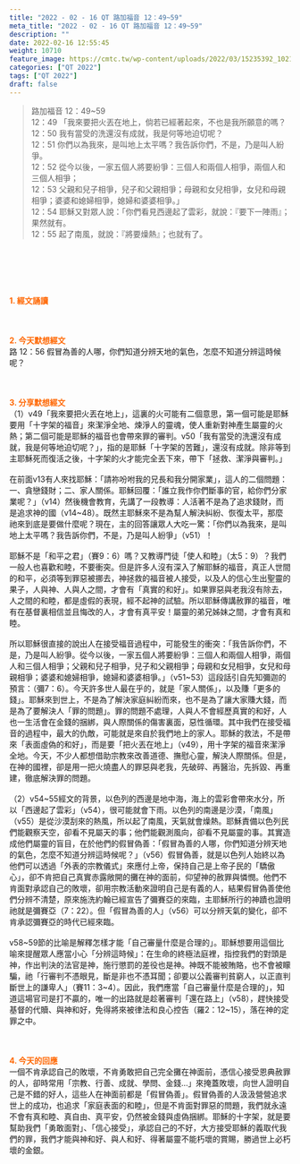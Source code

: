 ```yaml
---
title: "2022 - 02 - 16 QT 路加福音 12：49~59"
meta_title: "2022 - 02 - 16 QT 路加福音 12：49~59"
description: ""
date: 2022-02-16 12:55:45
weight: 10710
feature_image: https://cmtc.tw/wp-content/uploads/2022/03/15235392_10211799862337740_180693556567566654_o-1.webp
categories: ["QT 2022"]
tags: ["QT 2022"]
draft: false
---
```


<blockquote>路加福音 12：49~59<br />
12：49 「我來要把火丟在地上，倘若已經著起來，不也是我所願意的嗎？<br />
12：50 我有當受的洗還沒有成就，我是何等地迫切呢？<br />
12：51 你們以為我來，是叫地上太平嗎？我告訴你們，不是，乃是叫人紛爭。<br />
12：52 從今以後，一家五個人將要紛爭：三個人和兩個人相爭，兩個人和三個人相爭；<br />
12：53 父親和兒子相爭，兒子和父親相爭；母親和女兒相爭，女兒和母親相爭；婆婆和媳婦相爭，媳婦和婆婆相爭。」<br />
12：54 耶穌又對眾人說：「你們看見西邊起了雲彩，就說：『要下一陣雨』；果然就有。<br />
12：55 起了南風，就說：『將要燥熱』；也就有了。</blockquote><br />
&nbsp;<br />
<br />
&nbsp;<br />
<br />
<span style="color: #ff6600;"><strong>1. </strong><strong>經文誦讀</strong></span><br />
<br />
<span style="color: #ff6600;"><strong> </strong></span><br />
<br />
<span style="color: #ff6600;"><strong>2. 今天默想</strong><strong>經文<br />
</strong></span>路 12：56 假冒為善的人哪，你們知道分辨天地的氣色，怎麼不知道分辨這時候呢？<br />
<br />
&nbsp;<br />
<br />
<span style="color: #ff6600;"><strong>3. 分享默想經文<br />
</strong></span>（1）v49「我來要把火丟在地上」，這裏的火可能有二個意思，第一個可能是耶穌要用「十字架的福音」來潔淨全地、煉淨人的靈魂，使人重新對神產生屬靈的火熱；第二個可能是耶穌的福音也會帶來罪的審判。v50「我有當受的洗還沒有成就，我是何等地迫切呢？」，指的是耶穌「十字架的苦難」，還沒有成就。除非等到主耶穌死而復活之後，十字架的火才能完全丟下來，帶下「拯救、潔淨與審判。」<br />
<br />
在前面v13有人來找耶穌：「請祢吩咐我的兄長和我分開家業」，這人的二個問題：一、貪戀錢財；二、家人關係。耶穌回覆：「誰立我作你們斷事的官，給你們分家業呢？」（v14）然後機會教育，先講了一段教導：人活著不是為了追求錢財，而是追求神的國（v14~48）。既然主耶穌來不是為幫人解決糾紛、恢復太平，那麼祂來到底是要做什麼呢？現在，主的回答讓眾人大吃一驚：「你們以為我來，是叫地上太平嗎？我告訴你們，不是，乃是叫人紛爭」（v51）！<br />
<br />
耶穌不是「和平之君」（賽9：6）嗎？又教導門徒「使人和睦」（太5：9）？我們一般人也喜歡和睦，不要衝突。但是許多人沒有深入了解耶穌的福音，真正人世間的和平，必須等到罪惡被挪去，神拯救的福音被人接受，以及人的信心生出聖靈的果子，人與神、人與人之間，才會有「真實的和好」。如果罪惡與老我沒有除去，人之間的和睦，都是虛假的表現，經不起神的試驗。所以耶穌傳講赦罪的福音，唯有在基督裏相信並且悔改的人，才會有真平安！屬靈的弟兄姊妹之間，才會有真和睦。<br />
<br />
所以耶穌很直接的說出人在接受福音過程中，可能發生的衝突：「我告訴你們，不是，乃是叫人紛爭。從今以後，一家五個人將要紛爭：三個人和兩個人相爭，兩個人和三個人相爭；父親和兒子相爭，兒子和父親相爭；母親和女兒相爭，女兒和母親相爭；婆婆和媳婦相爭，媳婦和婆婆相爭。」（v51~53）這段話引自先知彌迦的預言：（彌7：6）。今天許多世人最在乎的，就是「家人關係」，以及賺「更多的錢」。耶穌來到世上，不是為了解決家庭糾紛而來，也不是為了讓大家賺大錢，而是為了要解決人「罪的問題」。罪的問題不處理，人與人不會經歷真實的和好，人也一生活會在金錢的捆綁，與人際關係的傷害裏面，惡性循環。其中我們在接受福音的過程中，最大的仇敵，可能就是來自於我們地上的家人。耶穌的救法，不是帶來「表面虛偽的和好」，而是要「把火丟在地上」（v49），用十字架的福音來潔淨全地。今天，不少人都想借助宗教來改善道德、撫慰心靈，解決人際關係。但是，在神的國裡，卻是用一把火燒盡人的罪惡與老我，先破碎、再醫治，先拆毀、再重建，徹底解決罪的問題。<br />
<br />
（2）v54~55經文的背景，以色列的西邊是地中海，海上的雲彩會帶來水分，所以「西邊起了雲彩」（v54），很可能就會下雨。以色列的南邊是沙漠，「南風」（v55）是從沙漠刮來的熱風，所以起了南風，天氣就會燥熱。耶穌責備以色列民們能觀察天空，卻看不見屬天的事；他們能觀測風向，卻看不見屬靈的事。其實造成他們屬靈的盲目，在於他們的假冒偽善：「假冒為善的人哪，你們知道分辨天地的氣色，怎麼不知道分辨這時候呢？」（v56）假冒偽善，就是以色列人始終以為他們可以透過「外表的宗教儀式」來應付上帝，保持自己是上帝子民的「驕傲心」，卻不肯把自己真實赤露敞開的攤在神的面前，仰望神的赦罪與憐憫。他們不肯面對承認自己的敗壞，卻用宗教活動來證明自己是有義的人，結果假冒偽善使他們分辨不清楚，原來施洗約翰已經宣告了彌賽亞的來臨，主耶穌所行的神蹟也證明祂就是彌賽亞（7：22）。但「假冒為善的人」（v56）可以分辨天氣的變化，卻不肯承認彌賽亞的時代已經來臨。<br />
<br />
v58~59節的比喻是解釋怎樣才能「自己審量什麼是合理的」。耶穌想要用這個比喻來提醒眾人應當小心「分辨這時候」：在生命的終極法庭裡，指控我們的對頭是神，作出判決的法官是神，施行懲罰的差役也是神。神既不能被賄賂，也不會被矇騙，祂「行審判不憑眼見，斷是非也不憑耳聞；卻要以公義審判貧窮人，以正直判斷世上的謙卑人」（賽11：3~4）。因此，我們應當「自己審量什麼是合理的」，知道這場官司是打不贏的，唯一的出路就是趁著審判「還在路上」（v58），趕快接受基督的代贖、與神和好，免得將來被律法和良心控告（羅2：12~15），落在神的定罪之中。<br />
<br />
&nbsp;<br />
<br />
<span style="color: #ff6600;"><strong>4. 今天的回應<br />
</strong></span>一個不肯承認自己的敗壞，不肯勇敢把自己完全攤在神面前，憑信心接受恩典赦罪的人，卻時常用「宗教、行善、成就、學問、金錢…」來掩蓋敗壞，向世人證明自己是不錯的好人，這些人在神面前都是「假冒偽善」。假冒偽善的人汲汲營營追求世上的成功，也追求「家庭表面的和睦」，但是不肯面對罪惡的問題，我們就永遠不會有真和睦、真自由、真平安，仍然被金錢與虛偽捆綁。耶穌的十字架，就是要幫助我們「勇敢面對」、「信心接受」，承認自己的不好，大方接受耶穌的義取代我們的罪，我們才能與神和好、與人和好、得著屬靈不能朽壞的賞賜，勝過世上必朽壞的金銀。<br />
<br />
&nbsp;
        